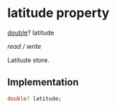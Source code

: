 


# latitude property







[double](https://api.flutter.dev/flutter/dart-core/double-class.html)? latitude
  
_<span class="feature">read / write</span>_



<p>Latitude store.</p>



## Implementation

```dart
double? latitude;
```







